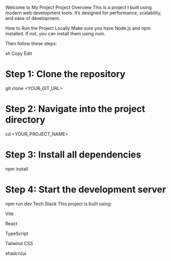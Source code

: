 Welcome to My Project
Project Overview
This is a project I built using modern web development tools. It’s designed for performance, scalability, and ease of development.

How to Run the Project Locally
Make sure you have Node.js and npm installed. If not, you can install them using nvm.

Then follow these steps:

sh
Copy
Edit
# Step 1: Clone the repository
git clone <YOUR_GIT_URL>

# Step 2: Navigate into the project directory
cd <YOUR_PROJECT_NAME>

# Step 3: Install all dependencies
npm install

# Step 4: Start the development server
npm run dev
Tech Stack
This project is built using:

Vite

React

TypeScript

Tailwind CSS

shadcn/ui
